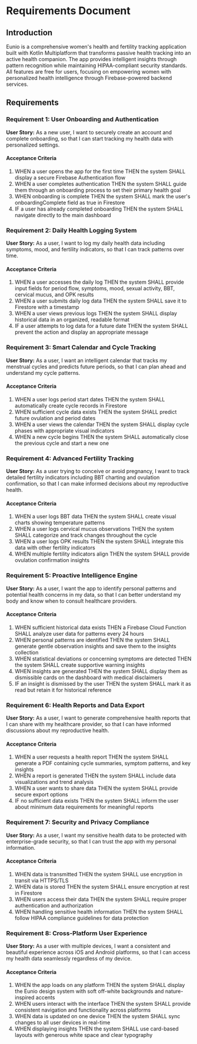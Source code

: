 # Requirements Document

## Introduction

Eunio is a comprehensive women's health and fertility tracking application built with Kotlin Multiplatform that transforms passive health tracking into an active health companion. The app provides intelligent insights through pattern recognition while maintaining HIPAA-compliant security standards. All features are free for users, focusing on empowering women with personalized health intelligence through Firebase-powered backend services.

## Requirements

### Requirement 1: User Onboarding and Authentication

**User Story:** As a new user, I want to securely create an account and complete onboarding, so that I can start tracking my health data with personalized settings.

#### Acceptance Criteria

1. WHEN a user opens the app for the first time THEN the system SHALL display a secure Firebase Authentication flow
2. WHEN a user completes authentication THEN the system SHALL guide them through an onboarding process to set their primary health goal
3. WHEN onboarding is complete THEN the system SHALL mark the user's onboardingComplete field as true in Firestore
4. IF a user has already completed onboarding THEN the system SHALL navigate directly to the main dashboard

### Requirement 2: Daily Health Logging System

**User Story:** As a user, I want to log my daily health data including symptoms, mood, and fertility indicators, so that I can track patterns over time.

#### Acceptance Criteria

1. WHEN a user accesses the daily log THEN the system SHALL provide input fields for period flow, symptoms, mood, sexual activity, BBT, cervical mucus, and OPK results
2. WHEN a user submits daily log data THEN the system SHALL save it to Firestore with a timestamp
3. WHEN a user views previous logs THEN the system SHALL display historical data in an organized, readable format
4. IF a user attempts to log data for a future date THEN the system SHALL prevent the action and display an appropriate message

### Requirement 3: Smart Calendar and Cycle Tracking

**User Story:** As a user, I want an intelligent calendar that tracks my menstrual cycles and predicts future periods, so that I can plan ahead and understand my cycle patterns.

#### Acceptance Criteria

1. WHEN a user logs period start dates THEN the system SHALL automatically create cycle records in Firestore
2. WHEN sufficient cycle data exists THEN the system SHALL predict future ovulation and period dates
3. WHEN a user views the calendar THEN the system SHALL display cycle phases with appropriate visual indicators
4. WHEN a new cycle begins THEN the system SHALL automatically close the previous cycle and start a new one

### Requirement 4: Advanced Fertility Tracking

**User Story:** As a user trying to conceive or avoid pregnancy, I want to track detailed fertility indicators including BBT charting and ovulation confirmation, so that I can make informed decisions about my reproductive health.

#### Acceptance Criteria

1. WHEN a user logs BBT data THEN the system SHALL create visual charts showing temperature patterns
2. WHEN a user logs cervical mucus observations THEN the system SHALL categorize and track changes throughout the cycle
3. WHEN a user logs OPK results THEN the system SHALL integrate this data with other fertility indicators
4. WHEN multiple fertility indicators align THEN the system SHALL provide ovulation confirmation insights

### Requirement 5: Proactive Intelligence Engine

**User Story:** As a user, I want the app to identify personal patterns and potential health concerns in my data, so that I can better understand my body and know when to consult healthcare providers.

#### Acceptance Criteria

1. WHEN sufficient historical data exists THEN a Firebase Cloud Function SHALL analyze user data for patterns every 24 hours
2. WHEN personal patterns are identified THEN the system SHALL generate gentle observation insights and save them to the insights collection
3. WHEN statistical deviations or concerning symptoms are detected THEN the system SHALL create supportive warning insights
4. WHEN insights are generated THEN the system SHALL display them as dismissible cards on the dashboard with medical disclaimers
5. IF an insight is dismissed by the user THEN the system SHALL mark it as read but retain it for historical reference

### Requirement 6: Health Reports and Data Export

**User Story:** As a user, I want to generate comprehensive health reports that I can share with my healthcare provider, so that I can have informed discussions about my reproductive health.

#### Acceptance Criteria

1. WHEN a user requests a health report THEN the system SHALL generate a PDF containing cycle summaries, symptom patterns, and key insights
2. WHEN a report is generated THEN the system SHALL include data visualizations and trend analysis
3. WHEN a user wants to share data THEN the system SHALL provide secure export options
4. IF no sufficient data exists THEN the system SHALL inform the user about minimum data requirements for meaningful reports

### Requirement 7: Security and Privacy Compliance

**User Story:** As a user, I want my sensitive health data to be protected with enterprise-grade security, so that I can trust the app with my personal information.

#### Acceptance Criteria

1. WHEN data is transmitted THEN the system SHALL use encryption in transit via HTTPS/TLS
2. WHEN data is stored THEN the system SHALL ensure encryption at rest in Firestore
3. WHEN users access their data THEN the system SHALL require proper authentication and authorization
4. WHEN handling sensitive health information THEN the system SHALL follow HIPAA compliance guidelines for data protection

### Requirement 8: Cross-Platform User Experience

**User Story:** As a user with multiple devices, I want a consistent and beautiful experience across iOS and Android platforms, so that I can access my health data seamlessly regardless of my device.

#### Acceptance Criteria

1. WHEN the app loads on any platform THEN the system SHALL display the Eunio design system with soft off-white backgrounds and nature-inspired accents
2. WHEN users interact with the interface THEN the system SHALL provide consistent navigation and functionality across platforms
3. WHEN data is updated on one device THEN the system SHALL sync changes to all user devices in real-time
4. WHEN displaying insights THEN the system SHALL use card-based layouts with generous white space and clear typography